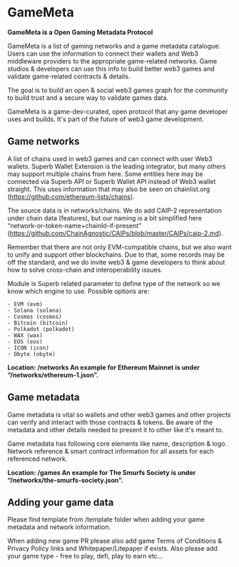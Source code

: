 # GameMeta
**GameMeta is a Open Gaming Metadata Protocol**

GameMeta is a list of gaming networks and a game metadata catalogue. Users can use the information to connect their wallets and Web3 middleware providers to the appropriate game-related networks. Game studios & developers can use this info to build better web3 games and validate game-related contracts & details.

The goal is to build an open & social web3 games graph for the community to build trust and a secure way to validate games data.

GameMeta is a game-dev-curated, open protocol that any game developer uses and builds. It's part of the future of web3 game development.

## Game networks
A list of chains used in web3 games and can connect with user Web3 wallets. Superb Wallet Extension is the leading integrator, but many others may support multiple chains from here. Some entities here may be connected via Superb API or Superb Wallet API instead of Web3 wallet straight. This uses information that may also be seen on chainlist.org (https://github.com/ethereum-lists/chains).

The source data is in networks/chains. We do add CAIP-2 representation under chain data (features), but our naming is a bit simplified here “network-or-token-name+chainId-if-present” (https://github.com/ChainAgnostic/CAIPs/blob/master/CAIPs/caip-2.md). 

Remember that there are not only EVM-compatible chains, but we also want to unify and support other blockchains. Due to that, some records may be off the standard, and we do invite web3 & game developers to think about how to solve cross-chain and interoperability issues.

Module is Superb related parameter to define type of the network so we know which engine to use. Possible options are:

    - EVM (evm)
    - Solana (solana)
    - Cosmos (cosmos)
    - Bitcoin (bitcoin)
    - Polkadot (polkadot)
    - WAX (wax)
    - EOS (eos)
    - ICON (icon)
    - Obyte (obyte)

**Location: /networks
An example for Ethereum Mainnet is under “/networks/ethereum-1.json”.**

## Game metadata
Game metadata is vital so wallets and other web3 games and other projects can verify and interact with those contracts & tokens. Be aware of the metadata and other details needed to present it to other like it's meant to.

Game metadata has following core elements like name, description & logo. Network reference & smart contract information for all assets for each referenced network.

**Location: /games
An example for The Smurfs Society is under “/networks/the-smurfs-society.json”.**

## Adding your game data

Please find template from /template folder when adding your game metadata and network information.

When adding new game PR please also add game Terms of Conditions & Privacy Policy links and Whitepaper/Litepaper if exists. Also please add your game type - free to play, defi, play to earn etc...